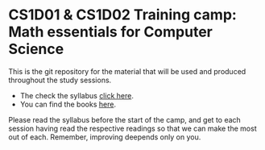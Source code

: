 # CS1D01 & CS1D02 Training camp: Math essentials for Computer Science

This is the git repository for the material that will be used and produced throughout the study sessions. 

+ The check the syllabus [click here](./Syllabus.pdf).
+ You can find  the books [here](https://drive.google.com/drive/u/2/folders/1yY6TlrgjWY3VUfasFypW7jW8zqEymiHc).

Please read the syllabus before the start of the camp, and get to each session having read the respective readings so that we can make the most out of each. Remember, improving deepends only on you.


